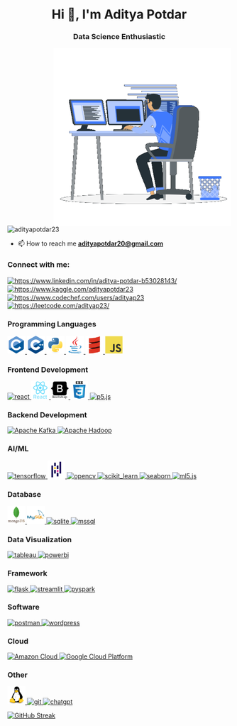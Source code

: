 <h1 align="center">Hi 👋, I'm Aditya Potdar</h1>
<h3 align="center">Data Science Enthusiastic</h3>
<img align="right" alt="Coding" width="400" src="https://raw.githubusercontent.com/0xAbdulKhalid/0xAbdulKhalid/main/assets/mdImages/Right_Side.gif">

<p align="left"> <img src="https://komarev.com/ghpvc/?username=adityapotdar23&label=Profile%20views&color=0e75b6&style=flat" alt="adityapotdar23" /> </p>

- 📫 How to reach me **adityapotdar20@gmail.com**

<h3 align="left">Connect with me:</h3>
<p align="left">
<a href="https://linkedin.com/in/https://www.linkedin.com/in/aditya-potdar-b53028143/" target="blank">
<img align="center" src="https://raw.githubusercontent.com/rahuldkjain/github-profile-readme-generator/master/src/images/icons/Social/linked-in-alt.svg" alt="https://www.linkedin.com/in/aditya-potdar-b53028143/" height="30" width="40" /></a>
<a href="https://kaggle.com/https://www.kaggle.com/adityapotdar23" target="blank"><img align="center" src="https://raw.githubusercontent.com/rahuldkjain/github-profile-readme-generator/master/src/images/icons/Social/kaggle.svg" alt="https://www.kaggle.com/adityapotdar23" height="30" width="40" /></a>
<a href="https://www.codechef.com/users/https://www.codechef.com/users/adityap23" target="blank"><img align="center" src="https://cdn.jsdelivr.net/npm/simple-icons@3.1.0/icons/codechef.svg" alt="https://www.codechef.com/users/adityap23" height="30" width="40" /></a>
<a href="https://www.leetcode.com/https://leetcode.com/adityap23/" target="blank"><img align="center" src="https://raw.githubusercontent.com/rahuldkjain/github-profile-readme-generator/master/src/images/icons/Social/leet-code.svg" alt="https://leetcode.com/adityap23/" height="30" width="40" /></a>
</p>

<h3 align="left">Programming Languages</h3> 
<p>
    <a href="https://www.cprogramming.com/" target="_blank" rel="noreferrer"> <img src="https://raw.githubusercontent.com/devicons/devicon/master/icons/c/c-original.svg" alt="c" width="40" height="40"/> </a> 
    <a href="https://www.w3schools.com/cpp/" target="_blank" rel="noreferrer"> <img src="https://raw.githubusercontent.com/devicons/devicon/master/icons/cplusplus/cplusplus-original.svg" alt="cplusplus" width="40" height="40"/> </a> 
    <a href="https://www.python.org" target="_blank" rel="noreferrer"> <img src="https://raw.githubusercontent.com/devicons/devicon/master/icons/python/python-original.svg" alt="python" width="40" height="40"/> </a> 
    <a href="https://www.java.com" target="_blank" rel="noreferrer"> <img src="https://raw.githubusercontent.com/devicons/devicon/master/icons/java/java-original.svg" alt="java" width="40" height="40"/> </a> 
    <a href="https://www.scala-lang.org" target="_blank" rel="noreferrer"> <img src="https://raw.githubusercontent.com/devicons/devicon/master/icons/scala/scala-original.svg" alt="scala" width="40" height="40"/> </a> 
    <a href="https://developer.mozilla.org/en-US/docs/Web/JavaScript" target="_blank" rel="noreferrer">  <img src="https://raw.githubusercontent.com/devicons/devicon/master/icons/javascript/javascript-original.svg" alt="javascript" width="40" height="40"/> </a> 
</p>
<h3 align="left">Frontend Development</h3> 
<p>
        <a href="https://www.w3schools.com/html/" target="_blank" rel="noreferrer"> <img src="https://cdn.iconscout.com/icon/free/png-256/html-59-225995.png?f=avif&w=128" alt="react" width="40" height="40"/> </a>
    <a href="https://reactjs.org/" target="_blank" rel="noreferrer"> <img src="https://raw.githubusercontent.com/devicons/devicon/master/icons/react/react-original-wordmark.svg" alt="react" width="40" height="40"/> </a>
    <a href="https://getbootstrap.com" target="_blank" rel="noreferrer"> <img src="https://raw.githubusercontent.com/devicons/devicon/master/icons/bootstrap/bootstrap-plain-wordmark.svg" alt="bootstrap" width="40" height="40"/>
    <a href="https://www.w3schools.com/css/" target="_blank" rel="noreferrer"> <img src="https://raw.githubusercontent.com/devicons/devicon/master/icons/css3/css3-original-wordmark.svg" alt="css3" width="40" height="40"/> </a> 
    <a href="https://p5js.org/" target="_blank" rel="noreferrer"> <img src="https://p5js.org/assets/img/p5js.svg" alt="p5.js" width="40" height="40"/> </a> 
</p>
<h3 align="left">Backend Development</h3> 
<p> 
    <a href="https://kafka.apache.org/" target="_blank" rel="noreferrer"> <img src="https://www.vectorlogo.zone/logos/apache_kafka/apache_kafka-icon.svg" alt="Apache Kafka" width="40" height="40"/> </a>
    <a href="https://hadoop.apache.org/" target="_blank" rel="noreferrer"> <img src="https://www.vectorlogo.zone/logos/apache_hadoop/apache_hadoop-icon.svg" alt="Apache Hadoop" width="40" height="40"/> </a>
</p>
<h3 align="left">AI/ML</h3> 
<p>
    <a href="https://www.tensorflow.org" target="_blank" rel="noreferrer"> <img src="https://www.vectorlogo.zone/logos/tensorflow/tensorflow-icon.svg" alt="tensorflow" width="40" height="40"/> </a> 
    <a href="https://pandas.pydata.org/" target="_blank" rel="noreferrer"> <img src="https://raw.githubusercontent.com/devicons/devicon/2ae2a900d2f041da66e950e4d48052658d850630/icons/pandas/pandas-original.svg" alt="pandas" width="40" height="40"/> </a> 
    <a href="https://opencv.org/" target="_blank" rel="noreferrer"> <img src="https://www.vectorlogo.zone/logos/opencv/opencv-icon.svg" alt="opencv" width="40" height="40"/> </a> 
    <a href="https://scikit-learn.org/" target="_blank" rel="noreferrer"> <img src="https://upload.wikimedia.org/wikipedia/commons/0/05/Scikit_learn_logo_small.svg" alt="scikit_learn" width="40" height="40"/> </a> 
    <a href="https://seaborn.pydata.org/" target="_blank" rel="noreferrer"> <img src="https://seaborn.pydata.org/_images/logo-mark-lightbg.svg" alt="seaborn" width="40" height="40"/> </a> 
    <a href="https://ml5js.org/" target="_blank" rel="noreferrer"> <img src="https://user-images.githubusercontent.com/10605821/41332516-2ee26714-6eac-11e8-83e4-a40b8761e764.png" alt="ml5.js" width="100" height="40"/> </a> 
</p>
<p>
<h3 align="left">Database</h3> 
    <a href="https://www.mongodb.com/" target="_blank" rel="noreferrer"> <img src="https://raw.githubusercontent.com/devicons/devicon/master/icons/mongodb/mongodb-original-wordmark.svg" alt="mongodb" width="40" height="40"/> </a> <a href="https://www.microsoft.com/en-us/sql-server" target="_blank" rel="noreferrer"></a>
    <a href="https://www.mysql.com/" target="_blank" rel="noreferrer"> <img src="https://raw.githubusercontent.com/devicons/devicon/master/icons/mysql/mysql-original-wordmark.svg" alt="mysql" width="40" height="40"/> </a> 
    <a href="https://www.sqlite.org/" target="_blank" rel="noreferrer"> <img src="https://www.vectorlogo.zone/logos/sqlite/sqlite-icon.svg" alt="sqlite" width="40" height="40"/> </a> 
    <a href="https://www.microsoft.com/en-us/sql-server" target="_blank" rel="noreferrer"> <img src="https://www.svgrepo.com/show/303229/microsoft-sql-server-logo.svg" alt="mssql" width="40" height="40"/> </a> 
</p>
<h3 align="left">Data Visualization</h3> 
<p>
    <a href="https://www.tableau.com/" target="_blank" rel="noreferrer"> <img src="https://cdn.iconscout.com/icon/free/png-256/tableau-5376637-4489897.png?f=avif&w=128" alt="tableau" width="40" height="40"/> </a> 
    <a href="https://powerbi.microsoft.com/" target="_blank" rel="noreferrer"> <img src="https://cdn.iconscout.com/icon/free/png-512/power-bi-3244521-2701891.png?f=avif&w=256" alt="powerbi" width="40" height="40"/> </a> 
</p>

<h3 align="left">Framework</h3>
<p>
    <a href="https://flask.palletsprojects.com/" target="_blank" rel="noreferrer"> <img src="https://www.vectorlogo.zone/logos/pocoo_flask/pocoo_flask-icon.svg" alt="flask" width="40" height="40"/> </a> 
    <a href="https://streamlit.io/" target="_blank" rel="noreferrer"> <img src="https://yt3.googleusercontent.com/ytc/AL5GRJVms8xNl0jy68ag-I2eITXSEUY-UsRC0YSflF3d-w=s900-c-k-c0x00ffffff-no-rj" alt="streamlit" width="40" height="40"/> </a> 
    <a href="https://spark.apache.org/docs/latest/api/python/#" target="_blank" rel="noreferrer"> <img src="https://cdn.icon-icons.com/icons2/2699/PNG/512/apache_spark_logo_icon_170561.png" alt="pyspark" width="40" height="40"/> </a> 
</p> 

<h3 align="left">Software</h3> 
<p>
    <a href="https://postman.com" target="_blank" rel="noreferrer"> <img src="https://www.vectorlogo.zone/logos/getpostman/getpostman-icon.svg" alt="postman" width="40" height="40"/> </a> 
    <a href="https://wordpress.com/" target="_blank" rel="noreferrer"> <img src="https://cdn-icons-png.flaticon.com/128/174/174881.png" alt="wordpress" width="40" height="40"/> </a> 
</p>
<h3 align="left">Cloud</h3> 
<p>
    <a href="https://aws.amazon.com/" target="_blank" rel="noreferrer"> <img src="https://img.icons8.com/?size=512&id=33039&format=png" alt="Amazon Cloud" width="40" height="40"/> </a> 
    <a href="https://cloud.google.com/" target="_blank" rel="noreferrer"> <img src="https://img.icons8.com/?size=512&id=WHRLQdbEXQ16&format=png" alt="Google Cloud Platform" width="40" height="40"/> </a> 
</p>
<h3 align="left">Other</h3> 
<p>
    <a href="https://www.linux.org/" target="_blank" rel="noreferrer"> <img src="https://raw.githubusercontent.com/devicons/devicon/master/icons/linux/linux-original.svg" alt="linux" width="40" height="40"/> </a> 
    <a href="https://git-scm.com/" target="_blank" rel="noreferrer"> <img src="https://www.vectorlogo.zone/logos/git-scm/git-scm-icon.svg" alt="git" width="40" height="40"/> </a> 
    <a href="https://openai.com/blog/chatgpt" target="_blank" rel="noreferrer"> <img src="https://upload.wikimedia.org/wikipedia/commons/thumb/0/04/ChatGPT_logo.svg/180px-ChatGPT_logo.svg.png" alt="chatgpt" width="40" height="40"/> </a> 
</p>
<p align="left"> 
</p> 

[![GitHub Streak](https://streak-stats.demolab.com?user=adityapotdar23)](https://git.io/streak-stats)

